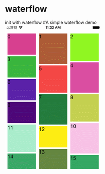 # waterflow
init with waterflow
#A simple waterflow demo
![image](https://github.com/QQ920924960/waterflow/blob/master/screenshots/waterflow.gif)
